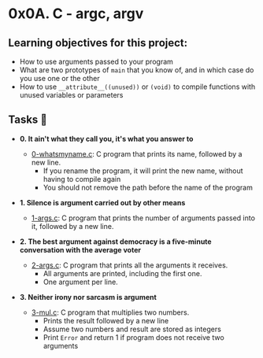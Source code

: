# 0x0A. C - argc, argv

## Learning objectives for this project:
- How to use arguments passed to your program
- What are two prototypes of `main` that you know of, and in which case do you use one or the other
- How to use `__attribute__((unused))` or `(void)` to compile functions with unused variables or parameters

## Tasks :page_with_curl:
- **0. It ain't what they call you, it's what you answer to**
	- [0-whatsmyname.c](./0-whatsmyname.c): C program that prints its name, followed by a new line.
		- If you rename the program, it will print the new name, without having to compile again
		- You should not remove the path before the name of the program

- **1. Silence is argument carried out by other means**
	- [1-args.c](./1-args.c): C program that prints the number of arguments passed into it, followed by a new line.
				  
- **2. The best argument against democracy is a five-minute conversation with the average voter**
	- [2-args.c](./2-args.c): C program that prints all the arguments it receives.
		- All arguments are printed, including the first one.
		- One argument per line.

- **3. Neither irony nor sarcasm is argument**
	- [3-mul.c](./3-mul.c): C program that multiplies two numbers.
		- Prints the result followed by a new line
		- Assume two numbers and result are stored as integers
		- Print `Error` and return 1 if program does not receive two arguments
